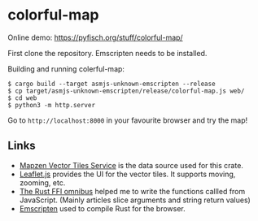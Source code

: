 colorful-map
============

Online demo: https://pyfisch.org/stuff/colorful-map/

First clone the repository. Emscripten needs to be installed.

Building and running colerful-map:

```
$ cargo build --target asmjs-unknown-emscripten --release
$ cp target/asmjs-unknown-emscripten/release/colorful-map.js web/
$ cd web
$ python3 -m http.server
```

Go to `http://localhost:8000` in your favourite browser and try the map!

Links
-----

* [Mapzen Vector Tiles Service](https://mapzen.com/documentation/vector-tiles/)
  is the data source used for this crate.
* [Leaflet.js](http://leafletjs.com) provides the UI for the vector tiles.
  It supports moving, zooming, etc.
* [The Rust FFI omnibus](http://jakegoulding.com/rust-ffi-omnibus/) helped
  me to write the functions callled from JavaScript.
  (Mainly articles slice arguments and string return values)
* [Emscripten](https://kripken.github.io/emscripten-site/) used to compile
  Rust for the browser.
